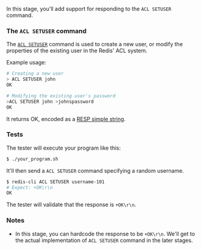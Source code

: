 In this stage, you'll add support for responding to the `ACL SETUSER` command.

### The `ACL SETUSER` command

The [`ACL SETUSER`](https://redis.io/docs/latest/commands/acl-setuser/) command is used to create a new user, or modify the properties of the existing user in the Redis' ACL system.

Example usage:

```bash
# Creating a new user
> ACL SETUSER john
OK

# Modifying the existing user's password
>ACL SETUSER john >johnspassword
OK
```

It returns OK, encoded as a [RESP simple string](https://redis.io/docs/latest/develop/reference/protocol-spec/#simple-strings).

### Tests

The tester will execute your program like this:

```bash
$ ./your_program.sh
```

It'll then send a `ACL SETUSER` command specifying a random username.

```bash
$ redis-cli ACL SETUSER username-101 
# Expect: +OK\r\n
OK
```

The tester will validate that the response is `+OK\r\n`.

### Notes

- In this stage, you can hardcode the response to be `+OK\r\n`. We'll get to the actual implementation of `ACL SETUSER` command in the later stages.